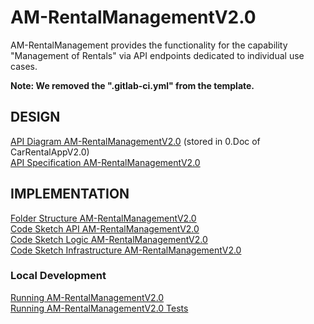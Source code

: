 # AM-RentalManagementV2.0
AM-RentalManagement provides the functionality for the capability "Management of Rentals" via API endpoints dedicated to individual use cases.

**Note: We removed the ".gitlab-ci.yml" from the template.**

## DESIGN 

[API Diagram AM-RentalManagementV2.0](../../pages/ad_am-rental_management_v2.0.md) (stored in 0.Doc of CarRentalAppV2.0)  
[API Specification AM-RentalManagementV2.0](./src/api/specification/api_specification_am_rental_management.proto) 

## IMPLEMENTATION

[Folder Structure AM-RentalManagementV2.0](./pages/fs_am_rental_management_v2.0.md)  
[Code Sketch API AM-RentalManagementV2.0](./pages/cs_api_am-rental_management_v2.0.md)  
[Code Sketch Logic AM-RentalManagementV2.0](./pages/cs_logic_am-rental_management_v2.0.md)  
[Code Sketch Infrastructure AM-RentalManagementV2.0](./pages/cs_infrastructure_am-rental_management_v2.0.md)

### Local Development
[Running AM-RentalManagementV2.0](./pages/running_am-rental_management_v2.0.md)  
[Running AM-RentalManagementV2.0 Tests](./pages/running_am-rental_management_v2.0_tests.md) 